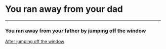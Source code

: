 # You ran away from your dad
---

### You ran away from your father by jumping off the window

[After jumping off the window](dead.md)
